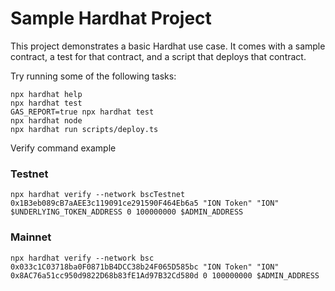 # Sample Hardhat Project

This project demonstrates a basic Hardhat use case. It comes with a sample contract, a test for that contract, and a script that deploys that contract.

Try running some of the following tasks:

```shell
npx hardhat help
npx hardhat test
GAS_REPORT=true npx hardhat test
npx hardhat node
npx hardhat run scripts/deploy.ts
```

Verify command example
### Testnet
```shell
npx hardhat verify --network bscTestnet 0x1B3eb089cB7aAEE3c119091ce291590F464Eb6a5 "ION Token" "ION" $UNDERLYING_TOKEN_ADDRESS 0 100000000 $ADMIN_ADDRESS
```
### Mainnet
```shell
npx hardhat verify --network bsc 0x033c1C03718ba0F0871bB4DCC38b24F065D585bc "ION Token" "ION" 0x8AC76a51cc950d9822D68b83fE1Ad97B32Cd580d 0 100000000 $ADMIN_ADDRESS